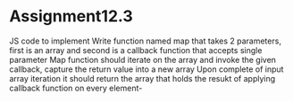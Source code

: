 # Assignment12.3
JS code to implement
Write function named map that takes 2 parameters, first is an array and second is a
callback function that accepts single parameter
Map function should iterate on the array and invoke the given callback, capture the
return value into a new array
Upon complete of input array iteration it should return the array that holds the resukt
of applying callback function on every element-
